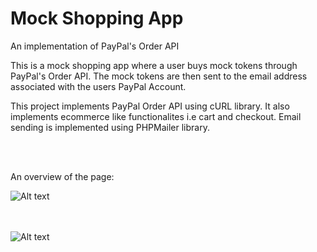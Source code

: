 # Mock Shopping App
An implementation of PayPal's Order API

This is a mock shopping app where a user buys mock tokens through PayPal's Order API. The mock tokens are then sent to the email address associated with the users PayPal Account.

This project implements PayPal Order API using cURL library. It also implements ecommerce like functionalites i.e cart and checkout. Email sending is implemented using PHPMailer library.

<br><br>

An overview of the page:

![Alt text](https://otanga.co.ke/project-screenshots/paypalmock/paypalmockss1.png "Landing Page")
<br/><br/><br/>

![Alt text](https://otanga.co.ke/project-screenshots/paypalmock/paypalmockss2.png "Landing Page")
<br/><br/><br/>